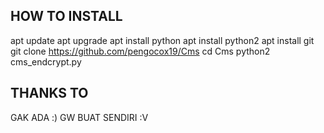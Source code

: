 ## HOW TO INSTALL
apt update 
apt upgrade
apt install python
apt install python2
apt install git
git clone https://github.com/pengocox19/Cms
cd Cms
python2 cms_endcrypt.py

## THANKS TO

GAK ADA :) GW BUAT SENDIRI :V
